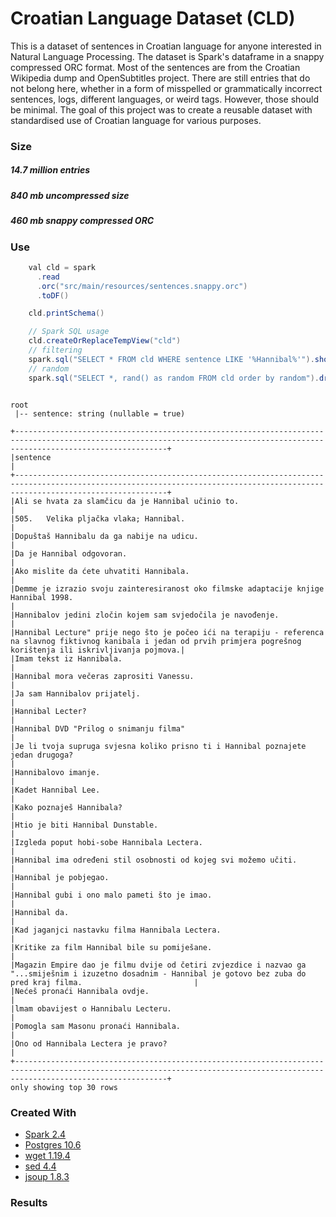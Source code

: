 
Croatian Language Dataset (CLD)
=======================================================

This is a dataset of sentences in Croatian language for anyone interested in Natural Language Processing.
The dataset is Spark's dataframe in a snappy compressed ORC format.
Most of the sentences are from the Croatian Wikipedia dump and OpenSubtitles project.
There are still entries that do not belong here, whether in a form of misspelled or grammatically incorrect sentences, logs, different languages, or weird tags.
However, those should be minimal.
The goal of this project was to create a reusable dataset with standardised use of Croatian language for various purposes.


### Size
##### 14.7 million entries  
##### 840 mb uncompressed size  
##### 460 mb snappy compressed ORC  

### Use

```java
    val cld = spark
      .read
      .orc("src/main/resources/sentences.snappy.orc")
      .toDF()

    cld.printSchema()

    // Spark SQL usage
    cld.createOrReplaceTempView("cld")
    // filtering
    spark.sql("SELECT * FROM cld WHERE sentence LIKE '%Hannibal%'").show(30, false)
    // random
    spark.sql("SELECT *, rand() as random FROM cld order by random").drop("random").show(30, false)
```

<pre><code>
root
 |-- sentence: string (nullable = true)

+------------------------------------------------------------------------------------------------------------------------------------------------------------------------------+
|sentence                                                                                                                                                                      |
+------------------------------------------------------------------------------------------------------------------------------------------------------------------------------+
|Ali se hvata za slamčicu da je Hannibal učinio to.                                                                                                                            |
|505.	Velika pljačka vlaka; Hannibal.                                                                                                                                          |
|Dopuštaš Hannibalu da ga nabije na udicu.                                                                                                                                     |
|Da je Hannibal odgovoran.                                                                                                                                                     |
|Ako mislite da ćete uhvatiti Hannibala.                                                                                                                                       |
|Demme je izrazio svoju zainteresiranost oko filmske adaptacije knjige Hannibal 1998.                                                                                          |
|Hannibalov jedini zločin kojem sam svjedočila je navođenje.                                                                                                                   |
|Hannibal Lecture" prije nego što je počeo ići na terapiju - referenca na slavnog fiktivnog kanibala i jedan od prvih primjera pogrešnog korištenja ili iskrivljivanja pojmova.|
|Imam tekst iz Hannibala.                                                                                                                                                      |
|Hannibal mora večeras zaprositi Vanessu.                                                                                                                                      |
|Ja sam Hannibalov prijatelj.                                                                                                                                                  |
|Hannibal Lecter?                                                                                                                                                              |
|Hannibal DVD "Prilog o snimanju filma"                                                                                                                                        |
|Je li tvoja supruga svjesna koliko prisno ti i Hannibal poznajete jedan drugoga?                                                                                              |
|Hannibalovo imanje.                                                                                                                                                           |
|Kadet Hannibal Lee.                                                                                                                                                           |
|Kako poznaješ Hannibala?                                                                                                                                                      |
|Htio je biti Hannibal Dunstable.                                                                                                                                              |
|Izgleda poput hobi-sobe Hannibala Lectera.                                                                                                                                    |
|Hannibal ima određeni stil osobnosti od kojeg svi možemo učiti.                                                                                                               |
|Hannibal je pobjegao.                                                                                                                                                         |
|Hannibal gubi i ono malo pameti što je imao.                                                                                                                                  |
|Hannibal da.                                                                                                                                                                  |
|Kad jaganjci nastavku filma Hannibala Lectera.                                                                                                                                |
|Kritike za film Hannibal bile su pomiješane.                                                                                                                                  |
|Magazin Empire dao je filmu dvije od četiri zvjezdice i nazvao ga "...smiješnim i izuzetno dosadnim - Hannibal je gotovo bez zuba do pred kraj filma.                         |
|Nećeš pronaći Hannibala ovdje.                                                                                                                                                |
|lmam obavijest o Hannibalu Lecteru.                                                                                                                                           |
|Pomogla sam Masonu pronaći Hannibala.                                                                                                                                         |
|Ono od Hannibala Lectera je pravo?                                                                                                                                            |
+------------------------------------------------------------------------------------------------------------------------------------------------------------------------------+
only showing top 30 rows
</code></pre>

### Created With

* [Spark 2.4](https://spark.apache.org/releases/spark-release-2-4-0.html) 
* [Postgres 10.6](https://www.postgresql.org/docs/10/release-10-6.html)
* [wget 1.19.4](https://www.gnu.org/software/wget/)
* [sed 4.4](https://www.gnu.org/software/sed/manual/sed.html)
* [jsoup 1.8.3](https://jsoup.org/)

### Results

